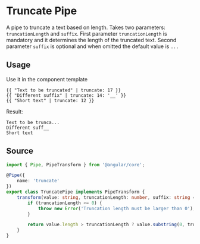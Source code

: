 # Truncate Pipe

A pipe to truncate a text based on length. Takes two parameters: `truncationLength` and `suffix`.
First parameter `truncationLength` is mandatory and it determines the length of the truncated text.
Second parameter `suffix` is optional and when omitted the default value is `...`

## Usage

Use it in the component template

<ngs-code-block-with-header>

```
{{ "Text to be truncated" | truncate: 17 }}
{{ "Different suffix" | truncate: 14: '__' }}
{{ "Short text" | truncate: 12 }}
```

</ngs-code-block-with-header>

Result:

```
Text to be trunca...
Different suff__
Short text
```

## Source

<ngs-code-block-with-header file-name="truncate.pipe.ts">

```typescript
import { Pipe, PipeTransform } from '@angular/core';

@Pipe({
    name: 'truncate'
})
export class TruncatePipe implements PipeTransform {
    transform(value: string, truncationLength: number, suffix: string = '...'): string {
        if (truncationLength <= 0) {
            throw new Error('Truncation length must be larger than 0');
        }

        return value.length > truncationLength ? value.substring(0, truncationLength) + suffix : value;
    }
}
```

</ngs-code-block-with-header>
